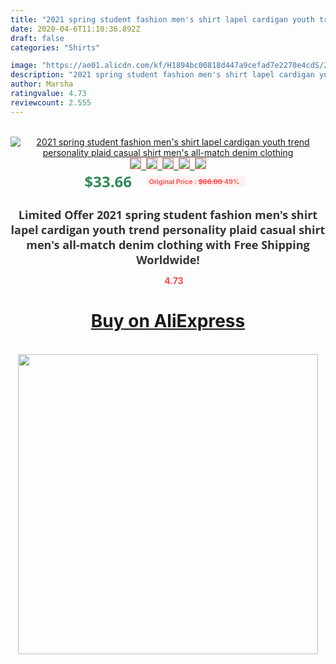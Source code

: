 ```yaml
---
title: "2021 spring student fashion men's shirt lapel cardigan youth trend personality plaid casual shirt men's all-match denim clothing"
date: 2020-04-6T11:10:36.892Z
draft: false
categories: "Shirts"

image: "https://ae01.alicdn.com/kf/H1894bc00818d447a9cefad7e2270e4cdS/2021-spring-student-fashion-men-s-shirt-lapel-cardigan-youth-trend-personality-plaid-casual-shirt-men.jpg"
description: "2021 spring student fashion men's shirt lapel cardigan youth trend personality plaid casual shirt men's all-match denim clothing"
author: Marsha
ratingvalue: 4.73
reviewcount: 2.555
---
```

<br>
<div style="text-align: center;">
<a href="https://s.click.aliexpress.com/e/_AnUpOz" target="_blank" rel="nofollow noopener noreferrer"><img alt="2021 spring student fashion men's shirt lapel cardigan youth trend personality plaid casual shirt men's all-match denim clothing" class="magnifier-image" src="https://ae01.alicdn.com/kf/H1894bc00818d447a9cefad7e2270e4cdS/2021-spring-student-fashion-men-s-shirt-lapel-cardigan-youth-trend-personality-plaid-casual-shirt-men.jpg_640x640.jpg">
<br>
<img style="border:1px solid salmon" src="https://ae01.alicdn.com/kf/H1894bc00818d447a9cefad7e2270e4cdS/2021-spring-student-fashion-men-s-shirt-lapel-cardigan-youth-trend-personality-plaid-casual-shirt-men.jpg_120x120.jpg">&nbsp;&nbsp;<img style="border:1px solid salmon" src="https://ae01.alicdn.com/kf/H34b9fc86b05e4861af8cb97e5357b161r/2021-spring-student-fashion-men-s-shirt-lapel-cardigan-youth-trend-personality-plaid-casual-shirt-men.jpg_120x120.jpg">&nbsp;&nbsp;<img style="border:1px solid salmon" src="https://ae01.alicdn.com/kf/Hf09c368df9064530bd32704a4ea2228fn/2021-spring-student-fashion-men-s-shirt-lapel-cardigan-youth-trend-personality-plaid-casual-shirt-men.jpg_120x120.jpg">&nbsp;&nbsp;<img style="border:1px solid salmon" src="https://ae01.alicdn.com/kf/H950ac55c9da848508ace358a9ea84232m/2021-spring-student-fashion-men-s-shirt-lapel-cardigan-youth-trend-personality-plaid-casual-shirt-men.jpg_120x120.jpg">&nbsp;&nbsp;<img style="border:1px solid salmon" src="https://ae01.alicdn.com/kf/H0b7150b21ec84068a295af7995c45d1bp/2021-spring-student-fashion-men-s-shirt-lapel-cardigan-youth-trend-personality-plaid-casual-shirt-men.jpg_120x120.jpg"></a></div><br0>
<div style="text-align: center;"><span style="background-color: white; border: 0px; box-sizing: border-box; color: seagreen; display: inline-block; font-family: &quot;open sans&quot; , &quot;arial&quot; , &quot;helvetica&quot; , sans-serif , &quot;heiti&quot;; font-size: 24px; font-stretch: inherit; font-weight: 700; line-height: inherit; margin: 0px 10px 0px 0px; padding: 0px; vertical-align: middle;">$33.66 </span>
<span style="background: rgb(255 , 241 , 241); border-radius: 3px; border: 0px; box-sizing: border-box; color: #ff4747; display: inline-block; font-family: inherit; font-size: 12px; font-stretch: inherit; font-style: inherit; font-variant: inherit; font-weight: 600; line-height: inherit; margin: 0px; padding: 2px 5px; transform: scale(0.9); vertical-align: middle;">Original Price : <b style="text-decoration: line-through;">$66.00 </b> 49%&nbsp;&nbsp;</span></div>
<h1 style="color: #333333; display: inline-block; font-family: &quot;open sans&quot; , &quot;arial&quot; , &quot;helvetica&quot; , sans-serif , &quot;heiti&quot;; font-size: 18px; font-stretch: inherit; font-weight: 700; text-align: center;">Limited Offer 2021 spring student fashion men's shirt lapel cardigan youth trend personality plaid casual shirt men's all-match denim clothing with Free Shipping Worldwide!</h1>
<div style="color: #ff4747; text-align: center;">
<img src="https://4.bp.blogspot.com/-M0ZcTcb-5uY/XleCXlxnR4I/AAAAAAAAAEc/OrjgMkXV1oMQFaCRZj5HQwOCBcu3w1FegCPcBGAYYCw/s1600/star.png" style="height: 15px;">&nbsp;<b>4.73</b></div>
<div class="button_cont" align="center"><a class="buynow_a" href="https://s.click.aliexpress.com/e/_AnUpOz" target="_blank" rel="nofollow noopener noreferrer"><H1>Buy on AliExpress</H1></a></div><br>
<div class="separator" style="clear: both; text-align: center;">
<img src="https://lh3.googleusercontent.com/-pTy5HemUv9M/XlePHvY0dAI/AAAAAAAAAE4/0nX5iRUoIWY8eMW9Dpxeirr157OZliDIgCLcBGAsYHQ/s1600/badge.gif" width="480">
</div>
